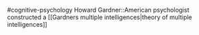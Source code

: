 #cognitive-psychology 
Howard Gardner::American psychologist constructed a [[Gardners multiple intelligences|theory of multiple intelligences]]
<!--SR:!2024-04-11,2,230-->